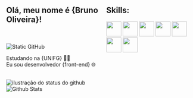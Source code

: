 <div style="display: flex; justify-content: space-between; flex-direction: row; align-items: flex-start;">

  <div>
   
   <h2>Olá, meu nome é {Bruno Oliveira}!</h2><br><br>
    <img src="https://img.shields.io/static/v1?label=Overview&message=BRUNO&color=f8efd4&style=for-the-badge&logo=GitHub" alt="Static GitHub">
    <p>Estudando na {UNIFG} 👨‍🎓<br/> Eu sou desenvolvedor {front-end} 🌐</p>
    
  </div>

  <div>
   
   <h2>Skills:</h2>
    <div>
      <img width='40' src="https://raw.githubusercontent.com/marwin1991/profile-technology-icons/refs/heads/main/icons/git.png">
      <img width='40' src="https://raw.githubusercontent.com/marwin1991/profile-technology-icons/refs/heads/main/icons/html.png">
      <img width='40' src="https://raw.githubusercontent.com/marwin1991/profile-technology-icons/refs/heads/main/icons/css.png">
      <img width='40' src="https://raw.githubusercontent.com/marwin1991/profile-technology-icons/refs/heads/main/icons/sass.png">
      <img width='40' src="https://raw.githubusercontent.com/marwin1991/profile-technology-icons/refs/heads/main/icons/tailwind_css.png">
      <img width='40' src="https://raw.githubusercontent.com/marwin1991/profile-technology-icons/refs/heads/main/icons/javascript.png">
      <img width='40' src="https://raw.githubusercontent.com/marwin1991/profile-technology-icons/refs/heads/main/icons/figma.png">
    </div>
    
  </div>

</div><br>

<div align='left'>
  <img align='left' src="https://github-readme-stats.vercel.app/api?username=1Kronovi1&show_icons=true&title_color=783c00&text_color=af552e&icon_color=783c00&bg_color=f8efd4&cache_seconds=2300" alt="ilustração do status do github"><br>
  
 <img align="left" src="https://github-readme-stats.vercel.app/api/top-langs/?username=1Kronovi1&title_color=783c00&text_color=af552e&icon_color=783c00&bg_color=f8efd4&hide_border=false&include_all_commits=true&count_private=true&layout=compact" alt="Github Stats"/>
</div>

